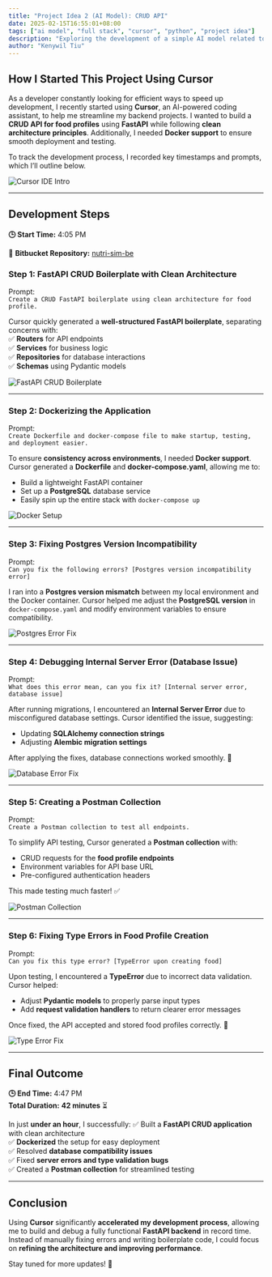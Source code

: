 ```yaml
---
title: "Project Idea 2 (AI Model): CRUD API"
date: 2025-02-15T16:55:01+08:00
tags: ["ai model", "full stack", "cursor", "python", "project idea"]
description: "Exploring the development of a simple AI model related to nutrition using an AI-powered IDE."
author: "Kenywil Tiu"
---
```


## **How I Started This Project Using Cursor**

As a developer constantly looking for efficient ways to speed up development, I recently started using **Cursor**, an AI-powered coding assistant, to help me streamline my backend projects. I wanted to build a **CRUD API for food profiles** using **FastAPI** while following **clean architecture principles**. Additionally, I needed **Docker support** to ensure smooth deployment and testing.

To track the development process, I recorded key timestamps and prompts, which I’ll outline below.

![Cursor IDE Intro](/img/project-idea-2-part-1/cursor-ide-intro.png)

---

## **Development Steps**

**🕒 Start Time:** 4:05 PM

📌 **Bitbucket Repository:** [nutri-sim-be](https://github.com/tiukenywil11/nutri-sim-be)

### **Step 1: FastAPI CRUD Boilerplate with Clean Architecture**
Prompt:  
`Create a CRUD FastAPI boilerplate using clean architecture for food profile.`

Cursor quickly generated a **well-structured FastAPI boilerplate**, separating concerns with:  
✅ **Routers** for API endpoints  
✅ **Services** for business logic  
✅ **Repositories** for database interactions  
✅ **Schemas** using Pydantic models  

![FastAPI CRUD Boilerplate](/img/project-idea-2-part-1/cursor-ide-prompt-1-result.png)

---

### **Step 2: Dockerizing the Application**
Prompt:  
`Create Dockerfile and docker-compose file to make startup, testing, and deployment easier.`

To ensure **consistency across environments**, I needed **Docker support**. Cursor generated a **Dockerfile** and **docker-compose.yaml**, allowing me to:
- Build a lightweight FastAPI container
- Set up a **PostgreSQL** database service
- Easily spin up the entire stack with `docker-compose up`

![Docker Setup](/img/project-idea-2-part-1/cursor-ide-prompt-2-result-2.png)

---

### **Step 3: Fixing Postgres Version Incompatibility**
Prompt:  
`Can you fix the following errors? [Postgres version incompatibility error]`

I ran into a **Postgres version mismatch** between my local environment and the Docker container. Cursor helped me adjust the **PostgreSQL version** in `docker-compose.yaml` and modify environment variables to ensure compatibility.

![Postgres Error Fix](/img/project-idea-2-part-1/cursor-ide-prompt-3-result-4.png)

---

### **Step 4: Debugging Internal Server Error (Database Issue)**
Prompt:  
`What does this error mean, can you fix it? [Internal server error, database issue]`

After running migrations, I encountered an **Internal Server Error** due to misconfigured database settings. Cursor identified the issue, suggesting:
- Updating **SQLAlchemy connection strings**
- Adjusting **Alembic migration settings**

After applying the fixes, database connections worked smoothly. 🚀

![Database Error Fix](/img/project-idea-2-part-1/cursor-ide-prompt-4-result-2.png)

---

### **Step 5: Creating a Postman Collection**
Prompt:  
`Create a Postman collection to test all endpoints.`

To simplify API testing, Cursor generated a **Postman collection** with:
- CRUD requests for the **food profile endpoints**
- Environment variables for API base URL
- Pre-configured authentication headers

This made testing much faster! ✅

![Postman Collection](/img/project-idea-2-part-1/cursor-ide-prompt-5-result-2.png)

---

### **Step 6: Fixing Type Errors in Food Profile Creation**
Prompt:  
`Can you fix this type error? [TypeError upon creating food]`

Upon testing, I encountered a **TypeError** due to incorrect data validation. Cursor helped:
- Adjust **Pydantic models** to properly parse input types
- Add **request validation handlers** to return clearer error messages

Once fixed, the API accepted and stored food profiles correctly. 🥗

![Type Error Fix](/img/project-idea-2-part-1/cursor-ide-prompt-6-result-1.png)

---

## **Final Outcome**

**🕒 End Time:** 4:47 PM  
**Total Duration:** **42 minutes** ⏳

In just **under an hour**, I successfully:
✅ Built a **FastAPI CRUD application** with clean architecture  
✅ **Dockerized** the setup for easy deployment  
✅ Resolved **database compatibility issues**  
✅ Fixed **server errors and type validation bugs**  
✅ Created a **Postman collection** for streamlined testing  

---

## **Conclusion**

Using **Cursor** significantly **accelerated my development process**, allowing me to build and debug a fully functional **FastAPI backend** in record time. Instead of manually fixing errors and writing boilerplate code, I could focus on **refining the architecture and improving performance**.

Stay tuned for more updates! 🚀


